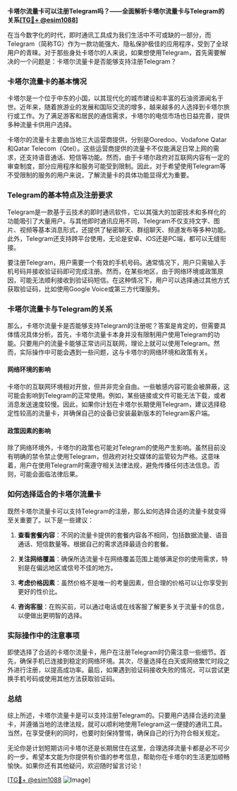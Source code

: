 **卡塔尔流量卡可以注册Telegram吗？——全面解析卡塔尔流量卡与Telegram的关系[[TG💪+ @esim1088](https://t.me/s/esim1088)]**

在当今数字化的时代，即时通讯工具成为我们生活中不可或缺的一部分，而Telegram（简称TG）作为一款功能强大、隐私保护极佳的应用程序，受到了全球用户的青睐。对于那些身处卡塔尔的人来说，如果想使用Telegram，首先需要解决的一个问题是：卡塔尔流量卡是否能够支持注册Telegram？

### 卡塔尔流量卡的基本情况

卡塔尔是一个位于中东的小国，以其现代化的城市建设和丰富的石油资源闻名于世。近年来，随着旅游业的发展和国际交流的增多，越来越多的人选择到卡塔尔旅行或工作。为了满足游客和居民的通信需求，卡塔尔的电信市场也日益完善，提供多种流量卡供用户选择。

卡塔尔的流量卡主要由当地三大运营商提供，分别是Ooredoo、Vodafone Qatar和Qatar Telecom（Qtel）。这些运营商提供的流量卡不仅能满足日常上网的需求，还支持语音通话、短信等功能。然而，由于卡塔尔政府对互联网内容有一定的审查制度，部分应用程序和服务可能受到限制。因此，对于希望使用Telegram等不受限制的服务的用户来说，了解流量卡的具体功能显得尤为重要。

### Telegram的基本特点及注册要求

Telegram是一款基于云技术的即时通讯软件，它以其强大的加密技术和多样化的功能吸引了大量用户。与其他即时通讯应用不同，Telegram不仅支持文字、图片、视频等基本消息形式，还提供了秘密聊天、群组聊天、频道发布等多种功能。此外，Telegram还支持跨平台使用，无论是安卓、iOS还是PC端，都可以无缝衔接。

要注册Telegram，用户需要一个有效的手机号码。通常情况下，用户只需输入手机号码并接收验证码即可完成注册。然而，在某些地区，由于网络环境或政策原因，可能无法顺利接收到验证码短信。在这种情况下，用户可以选择通过其他方式获取验证码，比如使用Google Voice或第三方代理服务。

### 卡塔尔流量卡与Telegram的关系

那么，卡塔尔流量卡是否能够支持Telegram的注册呢？答案是肯定的，但需要具体情况具体分析。首先，卡塔尔流量卡本身并没有限制用户使用Telegram的功能。只要用户的流量卡能够正常访问互联网，理论上就可以使用Telegram。然而，实际操作中可能会遇到一些问题，这与卡塔尔的网络环境和政策有关。

#### 网络环境的影响

卡塔尔的互联网环境相对开放，但并非完全自由。一些敏感内容可能会被屏蔽，这可能会影响到Telegram的正常使用。例如，某些链接或文件可能无法下载，或者消息发送速度较慢。因此，如果你计划在卡塔尔长期使用Telegram，建议选择稳定性较高的流量卡，并确保自己的设备已安装最新版本的Telegram客户端。

#### 政策因素的影响

除了网络环境外，卡塔尔的政策也可能对Telegram的使用产生影响。虽然目前没有明确的禁令禁止使用Telegram，但政府对社交媒体的监管较为严格。这意味着，用户在使用Telegram时需遵守相关法律法规，避免传播任何违法信息。否则，可能会面临法律后果。

### 如何选择适合的卡塔尔流量卡

既然卡塔尔流量卡可以支持Telegram的注册，那么如何选择合适的流量卡就变得至关重要了。以下是一些建议：

1. **查看套餐内容**：不同的流量卡提供的套餐内容各不相同，包括数据流量、语音通话、短信数量等。根据自己的需求选择最适合的套餐。

2. **关注网络覆盖**：确保所选流量卡在网络覆盖范围上能够满足你的使用需求，特别是在偏远地区或信号不佳的地方。

3. **考虑价格因素**：虽然价格不是唯一的考量因素，但合理的价格可以让你享受到更好的性价比。

4. **咨询客服**：在购买前，可以通过电话或在线客服了解更多关于流量卡的信息，以便做出更明智的选择。

### 实际操作中的注意事项

即使选择了合适的卡塔尔流量卡，用户在注册Telegram时仍需注意一些细节。首先，确保手机已连接到稳定的网络环境。其次，尽量选择在白天或网络繁忙时段之外进行注册，以提高成功率。最后，如果遇到验证码接收失败的情况，可以尝试更换手机号码或使用其他方法获取验证码。

### 总结

综上所述，卡塔尔流量卡是可以支持注册Telegram的。只要用户选择合适的流量卡，并遵循当地的法律法规，就可以顺利地使用Telegram这一便捷的通讯工具。当然，在享受便利的同时，也要时刻保持警惕，确保自己的行为符合相关规定。

无论你是计划短期访问卡塔尔还是长期居住在这里，合理选择流量卡都是必不可少的一步。希望本文能为你提供有价值的参考信息，帮助你在卡塔尔的生活更加顺畅愉快。如果你还有其他疑问，欢迎随时留言讨论！

[[TG💪+ @esim1088](https://t.me/s/esim1088) ![Image](https://i.postimg.cc/4NQfJmqS/Snipaste-2025-05-13-00-14-12.png)]